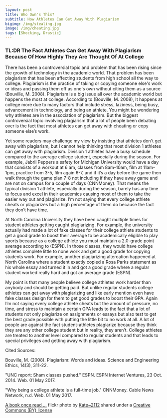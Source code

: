 ```yaml
---
layout: post
title: Who Own's This?
subtitle: How Athletes Can Get Away With Plagiarism
bigimg: /img/stealing.jpg
image: /img/cheating.jpg
tags: [Shocking, Drastic]
---
```


### TL:DR The Fact Athletes Can Get Away With Plagiarism Because Of How Highly They Are Thought Of At College

There has been a controversial topic and problem that has been rising since the growth of technology in the academic world.  That problem has been plagiarism that has been affecting students from high school all the way to college. Plagiarism is the practice of taking or copying someone else's work or ideas and passing them off as one's own without citing them as a source (Bouville, M. 2008). Plagiarism is a big issue all over the academic world but happens the most at college. According to (Bouville, M. 2008), It happens at college more due to many factors that include stress, laziness, being busy, advancement in technology, and being an athlete. You might be wondering why athletes are in the association of plagiarism. But the biggest controversial topic involving plagiarism that a lot of people been debating over is the fact that most athletes can get away with cheating or copy someone else’s work.

Yet some readers may challenge my view by insisting that athletes don't get away with plagiarism, but I cannot help thinking that most division 1 athletes can get away with plagiarism. Division 1 athletes have a busy schedule compared to the average college student, especially during the season. For example, Jabril Peppers a safety for Michigan University would have a day that consists of a workout at 6 am, classes from 8am-10am, film at 11am-1pm, practice from 3-5, film again 6-7, and if it’s a day before the game then walk through the game plan 7-8 not including if they have away game and are not on campus for a couple of days (CNNMoney). That means the typical division 1 athlete, especially during the season, barely has any time to focus and excel in their academics causing most of them to take the easier way out and plagiarize. I’m not saying that every college athlete cheats or plagiarizes but a high percentage of them do because the fact they don’t have time.

At North Carolina University they have been caught multiple times for student athletes getting caught plagiarizing. For example, the university actually had made a lot of fake classes for their college athlete students to get a good grade to boost their average to be academically eligible to play sports because as a college athlete you must maintain a 2.0-grade point average according to (ESPN). In those classes, they would have college athletes complete little to none work and get a good grade for copying students work. For example, another plagiarizing altercation happened at North Carolina where a student exactly copied a Rosa Parks statement as his whole essay and turned it in and got a good grade where a regular student worked really hard and got an average grade (ESPN).


My point is that many people believe college athletes work harder than anybody and should be getting paid. But unlike regular students college athletes can get away with plagiarizing and like early mention even have fake classes design for them to get good grades to boost their GPA. Again I’m not saying every college athlete cheats but the amount of pressure, no time, and stress to maintain a certain GPA leads to the fact that a lot of students not only plagiarize on assignments or essays but also test to get the best grade possible with putting the little bit to no work at all. A lot of people are against the fact student-athletes plagiarize because they think they are any other college student but in reality, they aren’t. College athletes are treated to another level compared to regular students and that leads to special privileges and getting away with plagiarism.

Cited Sources:

Bouville, M. (2008). Plagiarism: Words and ideas. Science and Engineering Ethics, 14(3), 311-22.

"UNC report: Sham classes pushed." ESPN. ESPN Internet Ventures, 23 Oct. 2014. Web. 01 May 2017.

"Why being a college athlete is a full-time job." CNNMoney. Cable News Network, n.d. Web. 01 May 2017.





<a title="A book once read ..." href="https://flickr.com/photos/kateed/13163413155">A book once read ...</a> flickr photo by <a href="https://flickr.com/people/kateed">Kate~2112</a> shared under a <a href="https://creativecommons.org/licenses/by/2.0/">Creative Commons (BY) license</a> </small>

